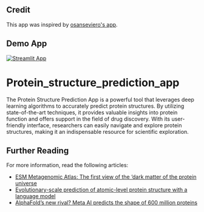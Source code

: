 ## Credit

This app was inspired by [osanseviero's app](https://huggingface.co/spaces/osanseviero/esmfold).

## Demo App
[![Streamlit App](https://img.shields.io/badge/Streamlit-FF4B4B?style=for-the-badge&logo=Streamlit&logoColor=white)](https://dipraz-protein-structur-protein-structure-prediction-app-0zf14y.streamlit.app/)


# Protein_structure_prediction_app
The Protein Structure Prediction App is a powerful tool that leverages deep learning algorithms to accurately predict protein structures. By utilizing state-of-the-art techniques, it provides valuable insights into protein function and offers support in the field of drug discovery. With its user-friendly interface, researchers can easily navigate and explore protein structures, making it an indispensable resource for scientific exploration.

## Further Reading
For more information, read the following articles:
- [ESM Metagenomic Atlas: The first view of the ‘dark matter of the protein universe](https://ai.facebook.com/blog/protein-folding-esmfold-metagenomics/)
- [Evolutionary-scale prediction of atomic-level protein structure with a language model](https://www.biorxiv.org/content/10.1101/2022.07.20.500902v2)
- [AlphaFold’s new rival? Meta AI predicts the shape of 600 million proteins](https://www.nature.com/articles/d41586-022-03539-1)
